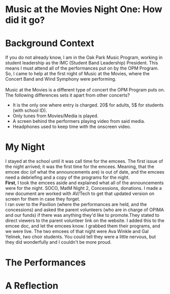 # Music at the Movies Night One: How did it go?

# Background Context
If you do not already know, I am in the Oak Park Music Program,
working in student leadership as the IMC (Student Band Leadership) President. This means I must attend all of the performances put on by the 
OPM Program. So, I came to help at the first night of Music at the Movies, where the Concert Band and Wind Symphony were performing. 
<br><br>
Music at the Movies is a different type of concert the OPM Program puts on. The following differences sets it apart from other concerts?
- It is the only one where entry is charged. 20$ for adults, 5$ for students (with school ID).
- Only tunes from Movies/Media is played.
- A screen behind the performers playing video from said media.
- Headphones used to keep time with the onscreen video.

# My Night
I stayed at the school until it was call time for the emcees. The first issue of the night arrived; it was the first time for the emcees. 
Meaning, that the emcee doc (of what the announcements are) is out of date, and the emcees need a debriefing and a copy of the programs for the night.
<br>
**First**, I took the emcees aside and explained what all of the announcements were for the night. SOCO, MatM Night 2, Concessions, donations. I made a new document are 
worked with AV/Tech to get that updated version on screen for them in case they forget. 
<br>
I ran over to the Pavilion (where the performances are held, and the concessions) and asked the parent volunteers (who are in charge of OPIMA and our funds) if there was anything they'd like to promote.They stated to direct viewers to the parent volunteer link on the website. I added this to the emcee doc, and let the emcees know. I grabbed them their programs, and we were live.
The two emcees of that night were Ava Winkle and Gal Yelinek, two choir students. You could tell they were a little nervous, but they did wonderfully and I couldn't be
more proud. 




# The Performances

# A Reflection
